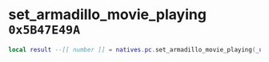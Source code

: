 # set_armadillo_movie_playing `0x5B47E49A`

```lua
local result --[[ number ]] = natives.pc.set_armadillo_movie_playing(_unk0 --[[ number ]])
```